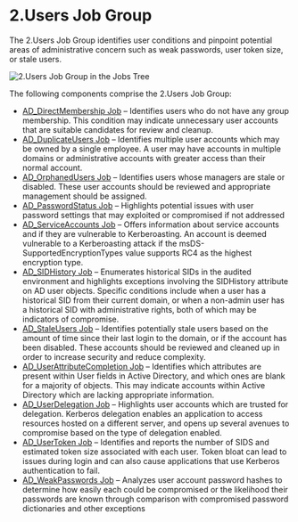 # 2.Users Job Group

The 2.Users Job Group identifies user conditions and pinpoint potential areas of administrative
concern such as weak passwords, user token size, or stale users.

![2.Users Job Group in the Jobs Tree](/img/product_docs/accessanalyzer/admin/hostmanagement/jobstree.webp)

The following components comprise the 2.Users Job Group:

- [AD_DirectMembership Job](/docs/accessanalyzer/12.0/solutions/activedirectory/users/ad_directmembership.md) – Identifies users who do not have any group
  membership. This condition may indicate unnecessary user accounts that are suitable candidates for
  review and cleanup.
- [AD_DuplicateUsers Job](/docs/accessanalyzer/12.0/solutions/activedirectory/users/ad_duplicateusers.md) – Identifies multiple user accounts which may be
  owned by a single employee. A user may have accounts in multiple domains or administrative
  accounts with greater access than their normal account.
- [AD_OrphanedUsers Job](/docs/accessanalyzer/12.0/solutions/activedirectory/users/ad_orphanedusers.md) – Identifies users whose managers are stale or
  disabled. These user accounts should be reviewed and appropriate management should be assigned.
- [AD_PasswordStatus Job](/docs/accessanalyzer/12.0/solutions/activedirectory/users/ad_passwordstatus.md) – Highlights potential issues with user password
  settings that may exploited or compromised if not addressed
- [AD_ServiceAccounts Job](/docs/accessanalyzer/12.0/solutions/activedirectory/users/ad_serviceaccounts.md) – Offers information about service accounts and if
  they are vulnerable to Kerberoasting. An account is deemed vulnerable to a Kerberoasting attack if
  the msDS-SupportedEncryptionTypes value supports RC4 as the highest encryption type.
- [AD_SIDHistory Job](/docs/accessanalyzer/12.0/solutions/activedirectory/users/ad_sidhistory.md) – Enumerates historical SIDs in the audited environment and
  highlights exceptions involving the SIDHistory attribute on AD user objects. Specific conditions
  include when a user has a historical SID from their current domain, or when a non-admin user has a
  historical SID with administrative rights, both of which may be indicators of compromise.
- [AD_StaleUsers Job](/docs/accessanalyzer/12.0/solutions/activedirectory/users/ad_staleusers.md) – Identifies potentially stale users based on the amount of
  time since their last login to the domain, or if the account has been disabled. These accounts
  should be reviewed and cleaned up in order to increase security and reduce complexity.
- [AD_UserAttributeCompletion Job](/docs/accessanalyzer/12.0/solutions/activedirectory/users/ad_userattributecompletion.md) – Identifies which attributes are
  present within User fields in Active Directory, and which ones are blank for a majority of
  objects. This may indicate accounts within Active Directory which are lacking appropriate
  information.
- [AD_UserDelegation Job](/docs/accessanalyzer/12.0/solutions/activedirectory/users/ad_userdelegation.md) – Highlights user accounts which are trusted for
  delegation. Kerberos delegation enables an application to access resources hosted on a different
  server, and opens up several avenues to compromise based on the type of delegation enabled.
- [AD_UserToken Job](/docs/accessanalyzer/12.0/solutions/activedirectory/users/ad_usertoken.md) – Identifies and reports the number of SIDS and estimated
  token size associated with each user. Token bloat can lead to issues during login and can also
  cause applications that use Kerberos authentication to fail.
- [AD_WeakPasswords Job](/docs/accessanalyzer/12.0/solutions/activedirectory/users/ad_weakpasswords.md) – Analyzes user account password hashes to determine
  how easily each could be compromised or the likelihood their passwords are known through
  comparison with compromised password dictionaries and other exceptions
